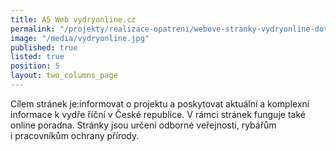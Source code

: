 ```yaml
---
title: A5 Web vydryonline.cz
permalink: "/projekty/realizace-opatreni/webove-stranky-vydryonline-dot-cz"
image: "/media/vydryonline.jpg"
published: true
listed: true
position: 5
layout: two_columns_page
---
```

Cílem stránek je:informovat o projektu a poskytovat aktuální a komplexní
informace k vydře říční v České republice. V rámci stránek funguje také
online poradna. Stránky jsou určení odborné veřejnosti, rybářům
i pracovníkům ochrany přírody.
